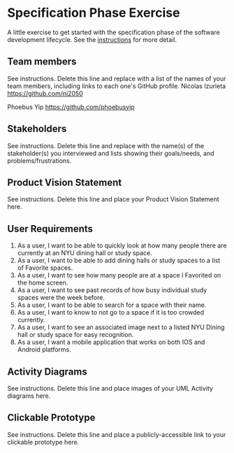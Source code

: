 # Specification Phase Exercise

A little exercise to get started with the specification phase of the software development lifecycle. See the [instructions](instructions.md) for more detail.

## Team members

See instructions. Delete this line and replace with a list of the names of your team members, including links to each one's GitHub profile.
Nicolas Izurieta
https://github.com/ni2050

Phoebus Yip
https://github.com/phoebusyip

## Stakeholders

See instructions. Delete this line and replace with the name(s) of the stakeholder(s) you interviewed and lists showing their goals/needs, and problems/frustrations.

## Product Vision Statement

See instructions. Delete this line and place your Product Vision Statement here.

## User Requirements

1) As a user, I want to be able to quickly look at how many people there are currently at an NYU dining hall or study space.
2) As a user, I want to be able to add dining halls or study spaces to a list of Favorite spaces.
3) As a user, I want to see how many people are at a space I Favorited on the home screen.
4) As a user, I want to see past records of how busy individual study spaces were the week before.
5) As a user, I want to be able to search for a space with their name.
6) As a user, I want to know to not go to a space if it is too crowded currently.
7) As a user, I want to see an associated image next to a listed NYU Dining hall or study space for easy recognition.
8) As a user, I want a mobile application that works on both IOS and Android platforms.



## Activity Diagrams

See instructions. Delete this line and place images of your UML Activity diagrams here.

## Clickable Prototype

See instructions. Delete this line and place a publicly-accessible link to your clickable prototype here.
